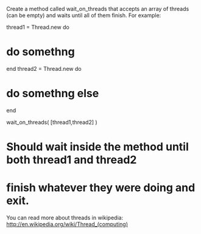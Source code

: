 Create a method called wait_on_threads that accepts an array of threads (can be
empty) and waits until all of them finish. For example:

thread1 = Thread.new do
# do somethng
end
thread2 = Thread.new do
# do somethng else
end

wait_on_threads( [thread1,thread2] )
# Should wait inside the method until both thread1 and thread2 
# finish whatever they were doing and exit.

You can read more about threads in wikipedia: http://en.wikipedia.org/wiki/Thread_(computing)
